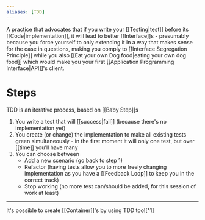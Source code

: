 ```yaml
---
aliases: [TDD]
---
```


A practice that advocates that if you write your [[Testing|test]] before its [[Code|implementation]], it will lead to better [[Interface]]s - presumably because you force yourself to only extending it in a way that makes sense for the case in questions, making you comply to [[Interface Segregation Principle]] while you also [[Eat your own Dog food|eating your own dog food]] which would make you your first [[Application Programming Interface|API]]'s client.

# Steps

TDD is an iterative process, based on [[Baby Step]]s

1. You write a test that will [[success|fail]] (because there's no implementation yet)
2. You create (or change) the implementation to make all existing tests green simultaneously - in the first moment it will only one test, but over [[time]] you'll have many
3. You can choose between
   - Add a new scenario (go back to step 1)
   - Refactor (having tests allow you to more freely changing implementation as you have a [[Feedback Loop]] to keep you in the correct track)
   - Stop working (no more test can/should be added, for this session of work at least)

---

It's possible to create [[Container]]'s by using TDD too![^1]

[ˆ1]: https://www.thoughtworks.com/radar/techniques/tdd-ing-containers
